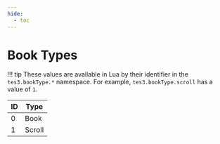 ```yaml
---
hide:
  - toc
---
```


# Book Types

!!! tip
	These values are available in Lua by their identifier in the `tes3.bookType.*` namespace. For example, `tes3.bookType.scroll` has a value of `1`.

ID | Type
-- | -----------------
0  | Book
1  | Scroll
